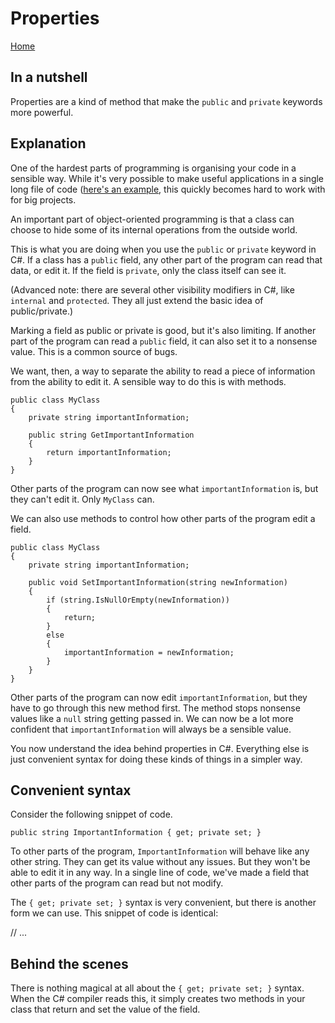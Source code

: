# Properties

[Home](index.md)

## In a nutshell

Properties are a kind of method that make the `public` and `private` keywords more powerful.

## Explanation

One of the hardest parts of programming is organising your code in a sensible way. While it's very possible to make useful applications in a single long file of code ([here's an example](https://viewsourcecode.org/snaptoken/kilo/), this quickly becomes hard to work with for big projects. 

An important part of object-oriented programming is that a class can choose to hide some of its internal operations from the outside world.

This is what you are doing when you use the `public` or `private` keyword in C#. If a class has a `public` field, any other part of the program can read that data, or edit it. If the field is `private`, only the class itself can see it.

(Advanced note: there are several other visibility modifiers in C#, like `internal` and `protected`. They all just extend the basic idea of public/private.)

Marking a field as public or private is good, but it's also limiting. If another part of the program can read a `public` field, it can also set it to a nonsense value. This is a common source of bugs.

We want, then, a way to separate the ability to read a piece of information from the ability to edit it. A sensible way to do this is with methods.

```
public class MyClass
{
    private string importantInformation;

    public string GetImportantInformation
    {
        return importantInformation;
    }
}
```

Other parts of the program can now see what `importantInformation` is, but they can't edit it. Only `MyClass` can.

We can also use methods to control how other parts of the program edit a field.

```
public class MyClass
{
    private string importantInformation;

    public void SetImportantInformation(string newInformation)
    {
        if (string.IsNullOrEmpty(newInformation))
        {
            return;
        }
        else
        {
            importantInformation = newInformation;
        }
    }
}
```

Other parts of the program can now edit `importantInformation`, but they have to go through this new method first. The method stops nonsense values like a `null` string getting passed in. We can now be a lot more confident that `importantInformation` will always be a sensible value.

You now understand the idea behind properties in C#. Everything else is just convenient syntax for doing these kinds of things in a simpler way.

## Convenient syntax

Consider the following snippet of code.

```
public string ImportantInformation { get; private set; }
```

To other parts of the program, `ImportantInformation` will behave like any other string. They can get its value without any issues. But they won't be able to edit it in any way. In a single line of code, we've made a field that other parts of the program can read but not modify.

The `{ get; private set; }` syntax is very convenient, but there is another form we can use. This snippet of code is identical:

// ...

## Behind the scenes

There is nothing magical at all about the `{ get; private set; }` syntax. When the C# compiler reads this, it simply creates two methods in your class that return and set the value of the field.
